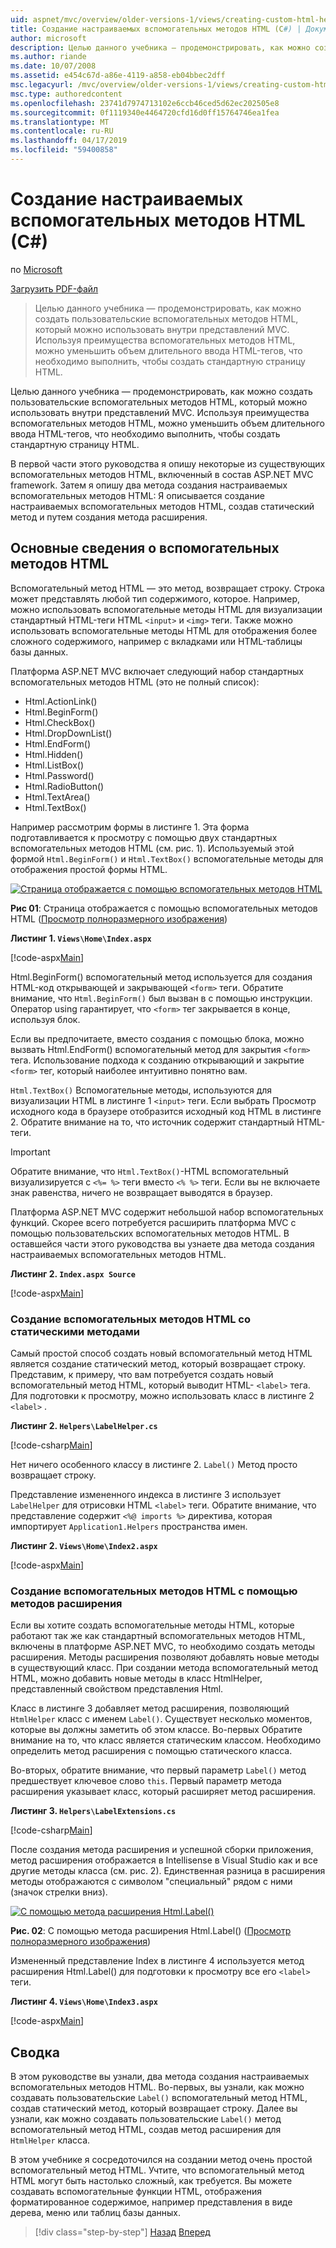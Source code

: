 ```yaml
---
uid: aspnet/mvc/overview/older-versions-1/views/creating-custom-html-helpers-cs
title: Создание настраиваемых вспомогательных методов HTML (C#) | Документация Майкрософт
author: microsoft
description: Целью данного учебника — продемонстрировать, как можно создать пользовательские вспомогательных методов HTML, который можно использовать внутри представлений MVC. Используя преимущества вспомогательный метод HTML...
ms.author: riande
ms.date: 10/07/2008
ms.assetid: e454c67d-a86e-4119-a858-eb04bbec2dff
msc.legacyurl: /mvc/overview/older-versions-1/views/creating-custom-html-helpers-cs
msc.type: authoredcontent
ms.openlocfilehash: 23741d7974713102e6ccb46ced5d62ec202505e8
ms.sourcegitcommit: 0f1119340e4464720cfd16d0ff15764746ea1fea
ms.translationtype: MT
ms.contentlocale: ru-RU
ms.lasthandoff: 04/17/2019
ms.locfileid: "59400858"
---
```

# <a name="creating-custom-html-helpers-c"></a>Создание настраиваемых вспомогательных методов HTML (C#)

по [Microsoft](https://github.com/microsoft)

[Загрузить PDF-файл](http://download.microsoft.com/download/1/1/f/11f721aa-d749-4ed7-bb89-a681b68894e6/ASPNET_MVC_Tutorial_9_CS.pdf)

> Целью данного учебника — продемонстрировать, как можно создать пользовательские вспомогательных методов HTML, который можно использовать внутри представлений MVC. Используя преимущества вспомогательных методов HTML, можно уменьшить объем длительного ввода HTML-тегов, что необходимо выполнить, чтобы создать стандартную страницу HTML.


Целью данного учебника — продемонстрировать, как можно создать пользовательские вспомогательных методов HTML, который можно использовать внутри представлений MVC. Используя преимущества вспомогательных методов HTML, можно уменьшить объем длительного ввода HTML-тегов, что необходимо выполнить, чтобы создать стандартную страницу HTML.

В первой части этого руководства я опишу некоторые из существующих вспомогательных методов HTML, включенный в состав ASP.NET MVC framework. Затем я опишу два метода создания настраиваемых вспомогательных методов HTML: Я описывается создание настраиваемых вспомогательных методов HTML, создав статический метод и путем создания метода расширения.

## <a name="understanding-html-helpers"></a>Основные сведения о вспомогательных методов HTML

Вспомогательный метод HTML — это метод, возвращает строку. Строка может представлять любой тип содержимого, которое. Например, можно использовать вспомогательные методы HTML для визуализации стандартный HTML-теги HTML `<input>` и `<img>` теги. Также можно использовать вспомогательные методы HTML для отображения более сложного содержимого, например с вкладками или HTML-таблицы базы данных.

Платформа ASP.NET MVC включает следующий набор стандартных вспомогательных методов HTML (это не полный список):

- Html.ActionLink()
- Html.BeginForm()
- Html.CheckBox()
- Html.DropDownList()
- Html.EndForm()
- Html.Hidden()
- Html.ListBox()
- Html.Password()
- Html.RadioButton()
- Html.TextArea()
- Html.TextBox()

Например рассмотрим формы в листинге 1. Эта форма подготавливается к просмотру с помощью двух стандартных вспомогательных методов HTML (см. рис. 1). Используемый этой формой `Html.BeginForm()` и `Html.TextBox()` вспомогательные методы для отображения простой формы HTML.


[![Страница отображается с помощью вспомогательных методов HTML](creating-custom-html-helpers-cs/_static/image2.png)](creating-custom-html-helpers-cs/_static/image1.png)

**Рис 01**: Страница отображается с помощью вспомогательных методов HTML ([Просмотр полноразмерного изображения](creating-custom-html-helpers-cs/_static/image3.png))


**Листинг 1. `Views\Home\Index.aspx`**

[!code-aspx[Main](creating-custom-html-helpers-cs/samples/sample1.aspx)]

Html.BeginForm() вспомогательный метод используется для создания HTML-код открывающей и закрывающей `<form>` теги. Обратите внимание, что `Html.BeginForm()` был вызван в с помощью инструкции. Оператор using гарантирует, что `<form>` тег закрывается в конце, используя блок.

Если вы предпочитаете, вместо создания с помощью блока, можно вызвать Html.EndForm() вспомогательный метод для закрытия `<form>` тега. Использование подхода к созданию открывающий и закрытие `<form>` тег, который наиболее интуитивно понятно вам.

`Html.TextBox()` Вспомогательные методы, используются для визуализации HTML в листинге 1 `<input>` теги. Если выбрать Просмотр исходного кода в браузере отобразится исходный код HTML в листинге 2. Обратите внимание на то, что источник содержит стандартный HTML-теги.

> [!IMPORTANT]
> Обратите внимание, что `Html.TextBox()`-HTML вспомогательный визуализируется с `<%= %>` теги вместо `<% %>` теги. Если вы не включаете знак равенства, ничего не возвращает выводятся в браузер.

Платформа ASP.NET MVC содержит небольшой набор вспомогательных функций. Скорее всего потребуется расширить платформа MVC с помощью пользовательских вспомогательных методов HTML. В оставшейся части этого руководства вы узнаете два метода создания настраиваемых вспомогательных методов HTML.

**Листинг 2. `Index.aspx Source`**

[!code-aspx[Main](creating-custom-html-helpers-cs/samples/sample2.aspx)]

### <a name="creating-html-helpers-with-static-methods"></a>Создание вспомогательных методов HTML со статическими методами

Самый простой способ создать новый вспомогательный метод HTML является создание статический метод, который возвращает строку. Представим, к примеру, что вам потребуется создать новый вспомогательный метод HTML, который выводит HTML- `<label>` тега. Для подготовки к просмотру, можно использовать класс в листинге 2 `<label>` .

**Листинг 2. `Helpers\LabelHelper.cs`**

[!code-csharp[Main](creating-custom-html-helpers-cs/samples/sample3.cs)]

Нет ничего особенного классу в листинге 2. `Label()` Метод просто возвращает строку.

Представление измененного индекса в листинге 3 использует `LabelHelper` для отрисовки HTML `<label>` теги. Обратите внимание, что представление содержит `<%@ imports %>` директива, которая импортирует `Application1.Helpers` пространства имен.

**Листинг 2. `Views\Home\Index2.aspx`**

[!code-aspx[Main](creating-custom-html-helpers-cs/samples/sample4.aspx)]

### <a name="creating-html-helpers-with-extension-methods"></a>Создание вспомогательных методов HTML с помощью методов расширения

Если вы хотите создать вспомогательные методы HTML, которые работают так же как стандартный вспомогательных методов HTML, включены в платформе ASP.NET MVC, то необходимо создать методы расширения. Методы расширения позволяют добавлять новые методы в существующий класс. При создании метода вспомогательный метод HTML, можно добавить новые методы в класс HtmlHelper, представленный свойством представления Html.

Класс в листинге 3 добавляет метод расширения, позволяющий `HtmlHelper` класс с именем `Label()`. Существует несколько моментов, которые вы должны заметить об этом классе. Во-первых Обратите внимание на то, что класс является статическим классом. Необходимо определить метод расширения с помощью статического класса.

Во-вторых, обратите внимание, что первый параметр `Label()` метод предшествует ключевое слово `this`. Первый параметр метода расширения указывает класс, который расширяет метод расширения.

**Листинг 3. `Helpers\LabelExtensions.cs`**

[!code-csharp[Main](creating-custom-html-helpers-cs/samples/sample5.cs)]

После создания метода расширения и успешной сборки приложения, метод расширения отображается в Intellisense в Visual Studio как и все другие методы класса (см. рис. 2). Единственная разница в расширения методы отображаются с символом "специальный" рядом с ними (значок стрелки вниз).


[![С помощью метода расширения Html.Label()](creating-custom-html-helpers-cs/_static/image5.png)](creating-custom-html-helpers-cs/_static/image4.png)

**Рис. 02**: С помощью метода расширения Html.Label() ([Просмотр полноразмерного изображения](creating-custom-html-helpers-cs/_static/image6.png))


Измененный представление Index в листинге 4 используется метод расширения Html.Label() для подготовки к просмотру все его `<label>` теги.

**Листинг 4. `Views\Home\Index3.aspx`**

[!code-aspx[Main](creating-custom-html-helpers-cs/samples/sample6.aspx)]

## <a name="summary"></a>Сводка

В этом руководстве вы узнали, два метода создания настраиваемых вспомогательных методов HTML. Во-первых, вы узнали, как можно создавать пользовательские `Label()` вспомогательный метод HTML, создав статический метод, который возвращает строку. Далее вы узнали, как можно создавать пользовательские `Label()` метод вспомогательный метод HTML, создав метод расширения для `HtmlHelper` класса.

В этом учебнике я сосредоточился на создании метод очень простой вспомогательный метод HTML. Учтите, что вспомогательный метод HTML могут быть настолько сложный, как требуется. Вы можете создавать вспомогательные функции HTML, отображения форматированное содержимое, например представления в виде дерева, меню или таблиц базы данных.

> [!div class="step-by-step"]
> [Назад](asp-net-mvc-views-overview-cs.md)
> [Вперед](using-the-tagbuilder-class-to-build-html-helpers-cs.md)
